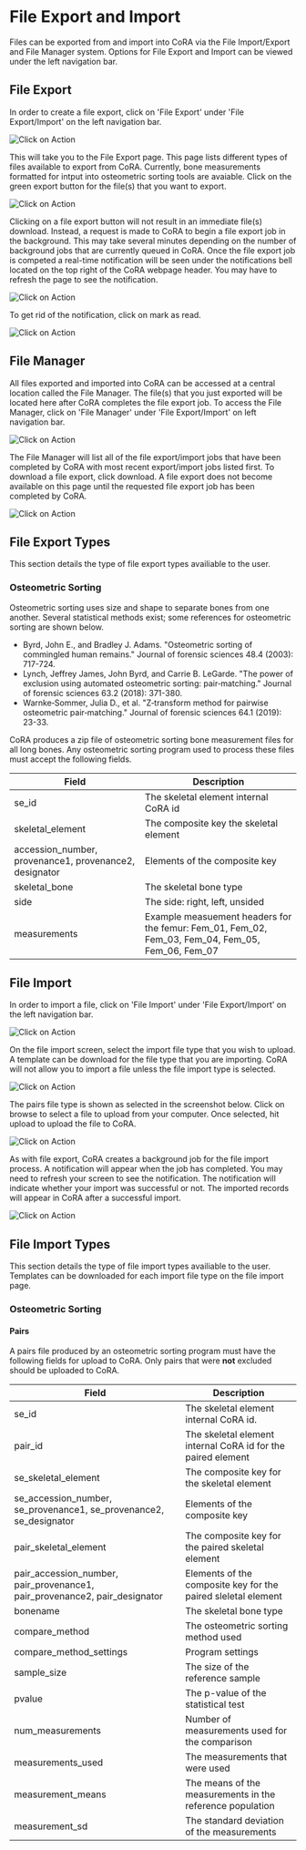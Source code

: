 # File Export and Import 

Files can be exported from and import into CoRA via the File Import/Export and File Manager system. Options for File Export and Import can be viewed under the left navigation bar.

## File Export 

In order to create a file export, click on 'File Export' under 'File Export/Import' on the left navigation bar. 

![Click on Action](../assets/screenshots/ImportExport/HomeScreenExport.png)

This will take you to the File Export page. This page lists different types of files available to export from CoRA. Currently, bone measurements formatted for intput into osteometric sorting tools are avaiable. Click on the green export button for the file(s) that you want to export. 

![Click on Action](../assets/screenshots/ImportExport/Export.png)

Clicking on a file export button will not result in an immediate file(s) download. Instead, a request is made to CoRA to begin a file export job in the background. This may take several minutes depending on the number of background jobs that are currently queued in CoRA. Once the file export job is competed a real-time notification will be seen under the notifications bell located on the top right of the CoRA webpage header. You may have to refresh the page to see the notification.        

![Click on Action](../assets/screenshots/ImportExport/CompletedExport.png)

To get rid of the notification, click on mark as read. 

![Click on Action](../assets/screenshots/ImportExport/MarkAsRead.png)

## File Manager

All files exported and imported into CoRA can be accessed at a central location called the File Manager. The file(s) that you just exported will be located here after CoRA completes the file export job. To access the File Manager, click on 'File Manager' under 'File Export/Import' on left navigation bar.


![Click on Action](../assets/screenshots/ImportExport/FileManager.png)


The File Manager will list all of the file export/import jobs that have been completed by CoRA with most recent export/import jobs listed first. To download a file export, click download.  A file export does not become available on this page until the requested file export job has been completed by CoRA. 

![Click on Action](../assets/screenshots/ImportExport/DownloadExport.png)

## File Export Types

This section details the type of file export types availiable to the user. 

### Osteometric Sorting
Osteometric sorting uses size and shape to separate bones from one another. Several statistical methods exist; some references for osteometric sorting are shown below. 

- Byrd, John E., and Bradley J. Adams. "Osteometric sorting of commingled human remains." Journal of forensic sciences 48.4 (2003): 717-724.
- Lynch, Jeffrey James, John Byrd, and Carrie B. LeGarde. "The power of exclusion using automated osteometric sorting: pair‐matching." Journal of forensic sciences 63.2 (2018): 371-380.
- Warnke‐Sommer, Julia D., et al. "Z‐transform method for pairwise osteometric pair‐matching." Journal of forensic sciences 64.1 (2019): 23-33.

CoRA produces a zip file of osteometric sorting bone measurement files for all long bones. Any osteometric sorting program used to process these files must accept the following fields.


|  Field | Description   |
|---|---|
|  se_id |  The skeletal element internal CoRA id  |
| skeletal_element  | The composite key the skeletal element   |
| accession_number, provenance1,	provenance2,	designator  | Elements of the composite key |
| skeletal_bone  |  The skeletal bone type |
| side  | The side: right, left, unsided  |
| measurements  | Example measuement headers for the femur: Fem_01, Fem_02, Fem_03, Fem_04, Fem_05, Fem_06, Fem_07 |

## File Import
In order to import a file, click on 'File Import' under 'File Export/Import' on the left navigation bar.

![Click on Action](../assets/screenshots/ImportExport/FileImport.png)

On the file import screen, select the import file type that you wish to upload. A template can be download for the file type that you are importing. CoRA will not allow you to import a file unless the file import type is selected.

![Click on Action](../assets/screenshots/ImportExport/MissingFileType.png)

The pairs file type is shown as selected in the screenshot below. Click on browse to select a file to upload from your computer. Once selected, hit upload to upload the file to CoRA. 

![Click on Action](../assets/screenshots/ImportExport/FileUpload.png)

As with file export, CoRA creates a background job for the file import process. A notification will appear when the job has completed. You may need to refresh your screen to see the notification. The notification will indicate whether your import was successful or not. The imported records will appear in CoRA after a successful import. 

![Click on Action](../assets/screenshots/ImportExport/ImportNotification.png)

## File Import Types 
This section details the type of file import types availiable to the user. Templates can be downloaded for each import file type on the file import page. 

### Osteometric Sorting  

#### Pairs

A pairs file produced by an osteometric sorting program must have the following fields for upload to CoRA. Only pairs that were **not** excluded should be uploaded to CoRA. 

|  Field | Description   |
|---|---|
|  se_id |  The skeletal element internal CoRA id.  |
| pair_id  | The skeletal element internal CoRA id for the paired element   |
| se_skeletal_element | The composite key for the skeletal element    |
| se_accession_number, se_provenance1,	se_provenance2,	se_designator  | Elements of the composite key |
| pair_skeletal_element | The composite key for the paired skeletal element    |
| pair_accession_number, pair_provenance1,	pair_provenance2,	pair_designator  | Elements of the composite key for the paired sleletal element|
| bonename  |  The skeletal bone type |
| compare_method  | The osteometric sorting method used |
| compare_method_settings | Program settings |
| sample_size | The size of the reference sample |
| pvalue| The p-value of the statistical test |
| num_measurements | Number of measurements used for the comparison |
| measurements_used | The measurements that were used | 
| measurement_means | The means of the measurements in the reference population |
| measurement_sd | The standard deviation of the measurements 

